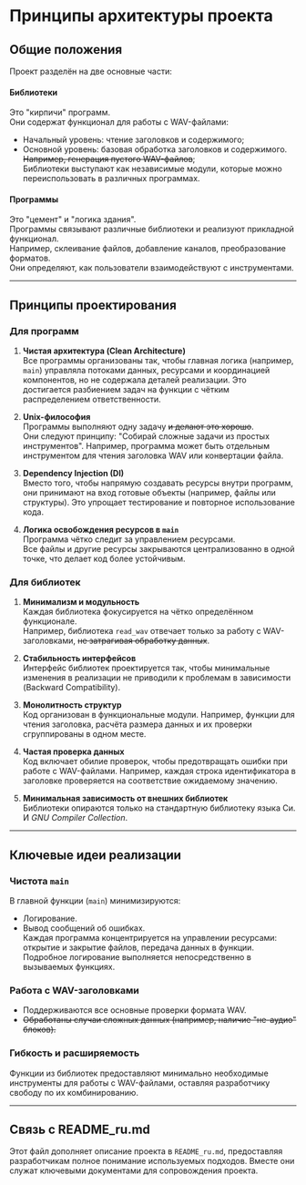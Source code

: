 # Принципы архитектуры проекта

## Общие положения

Проект разделён на две основные части: 

#### **Библиотеки**  
Это "кирпичи" программ.  
Они содержат функционал для работы с WAV-файлами:  
* Начальный уровень: чтение заголовков и содержимого;  
* Основной уровень: базовая обработка заголовков и содержимого.  
~~Например, генерация пустого WAV-файлов~~;  
Библиотеки выступают как независимые модули, которые можно переиспользовать в различных программах.

#### **Программы**  
Это "цемент" и "логика здания".  
Программы связывают различные библиотеки и реализуют прикладной функционал.  
Например, склеивание файлов, добавление каналов, преобразование форматов.  
Они определяют, как пользователи взаимодействуют с инструментами.

---

## Принципы проектирования

### Для программ
1. **Чистая архитектура (Clean Architecture)**  
   Все программы организованы так, чтобы главная логика (например, `main`) управляла потоками данных, ресурсами и координацией компонентов, но не содержала деталей реализации.
   Это достигается разбиением задач на функции с чётким распределением ответственности.

2. **Unix-философия**  
   Программы выполняют одну задачу ~~и делают это хорошо~~.  
   Они следуют принципу: "Собирай сложные задачи из простых инструментов".
   Например, программа может быть отдельным инструментом для чтения заголовка WAV или конвертации файла.

3. **Dependency Injection (DI)**  
   Вместо того, чтобы напрямую создавать ресурсы внутри программ,
   они принимают на вход готовые объекты (например, файлы или структуры).
   Это упрощает тестирование и повторное использование кода.

4. **Логика освобождения ресурсов в `main`**  
   Программа чётко следит за управлением ресурсами.  
   Все файлы и другие ресурсы закрываются централизованно в одной точке, что делает код более устойчивым.

### Для библиотек
1. **Минимализм и модульность**  
   Каждая библиотека фокусируется на чётко определённом функционале.  
   Например, библиотека `read_wav` отвечает только за работу с WAV-заголовками, ~~не затрагивая обработку данных~~.

2. **Стабильность интерфейсов**  
   Интерфейс библиотек проектируется так, чтобы минимальные изменения в реализации не приводили к проблемам в зависимости (Backward Compatibility).

3. **Монолитность структур**  
   Код организован в функциональные модули.
   Например, функции для чтения заголовка, расчёта размера данных и их проверки сгруппированы в одном месте.

4. **Частая проверка данных**  
   Код включает обилие проверок, чтобы предотвращать ошибки при работе с WAV-файлами. Например, каждая строка идентификатора в заголовке проверяется на соответствие ожидаемому значению.

5. **Минимальная зависимость от внешних библиотек**  
   Библиотеки опираются только на стандартную библиотеку языка Си.  
   И *GNU Compiler Collection*.

---

## Ключевые идеи реализации

### Чистота `main`
В главной функции (`main`) минимизируются:
- Логирование.
- Вывод сообщений об ошибках.  
Каждая программа концентрируется на управлении ресурсами: открытие и закрытие файлов, передача данных в функции. Подробное логирование выполняется непосредственно в вызываемых функциях.

### Работа с WAV-заголовками
- Поддерживаются все основные проверки формата WAV.
- ~~Обработаны случаи сложных данных (например, наличие "не-аудио" блоков).~~

### Гибкость и расширяемость
Функции из библиотек предоставляют минимально необходимые инструменты для работы с WAV-файлами, оставляя разработчику свободу по их комбинированию.

---
<!---
## Пример главной библиотеки `read_wav`

### Основной функционал библиотеки:
1. **Чтение заголовка WAV**  
   Проверяются все ключевые параметры формата: идентификаторы, размеры блоков, аудиоформат.

2. **Расчёты размеров данных**  
   Функции, такие как `calc_main_data_size`, позволяют разработчику точно вычислять размер полезной нагрузки и служебных данных WAV.

3. **Генерация заголовков**  
   Функция `create_WavHeader_base` предоставляет базовые настройки для нового WAV-файла.

4. **Логирование**  
   Функция `printWavHeader` выводит содержимое заголовка в человекочитаемом формате.

### Код библиотеки: 
Пример полного кода предоставлен ниже в качестве демонстрации используемых подходов и стиля написания:
```c
#ifndef READ_WAV_H
#define READ_WAV_H
/* Описание ключевых функций. */
#include <stdio.h>
#include <stdlib.h>
#include <stdint.h>
#include <string.h>
#include "wav_header_struct.h"

/* Расчёты размера не-аудиоданных. */
uint32_t calc_notData_size(WavHeader *header);
/* Расчёты общего размера заголовка. */
uint32_t calc_header_size(WavHeader *header);
/* Расчёты основного размера данных. */
uint32_t calc_main_data_size(WavHeader *header);
/* Чтение заголовка из файла. */
int readWavHeader(FILE *file, WavHeader *header);
/* Создание базового заголовка. */
void create_WavHeader_base(WavHeader *header, uint16_t numChannels);
/* Вывод заголовка. */
void printWavHeader(WavHeader *header);
/* Копирование заголовка с обновлением данных. */
void copy_WavHeader(WavHeader *in_header, WavHeader *out_header);
#endif /* READ_WAV_H */
```
-->
## Связь с README_ru.md

Этот файл дополняет описание проекта в `README_ru.md`, предоставляя разработчикам полное понимание используемых подходов. Вместе они служат ключевыми документами для сопровождения проекта.
